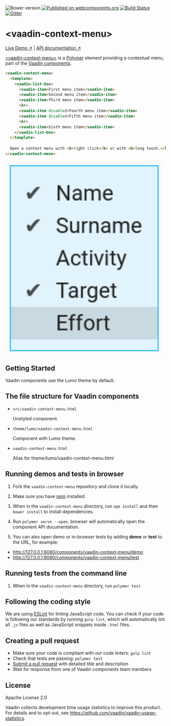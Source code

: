 ![Bower version](https://img.shields.io/bower/v/vaadin-context-menu.svg)
[![Published on webcomponents.org](https://img.shields.io/badge/webcomponents.org-published-blue.svg)](https://www.webcomponents.org/element/vaadin/vaadin-context-menu)
[![Build Status](https://travis-ci.org/vaadin/vaadin-context-menu.svg?branch=master)](https://travis-ci.org/vaadin/vaadin-context-menu)
[![Gitter](https://badges.gitter.im/Join%20Chat.svg)](https://gitter.im/vaadin/web-components?utm_source=badge&utm_medium=badge&utm_campaign=pr-badge)

# &lt;vaadin-context-menu&gt;

[Live Demo ↗](https://vaadin.com/components/vaadin-context-menu/html-examples)
|
[API documentation ↗](https://vaadin.com/components/vaadin-context-menu/html-api)

[&lt;vaadin-context-menu&gt;](https://vaadin.com/components/vaadin-context-menu) is a [Polymer](http://polymer-project.org) element providing a contextual menu, part of the [Vaadin components](https://vaadin.com/components).

<!--
```
<custom-element-demo height="260">
  <template>
    <style>
      vaadin-context-menu {
        font-family: sans-serif;
      }
    </style>
    <script src="../webcomponentsjs/webcomponents-lite.js"></script>
    <link rel="import" href="../vaadin-list-box/vaadin-list-box.html">
    <link rel="import" href="../vaadin-item/vaadin-item.html">
    <link rel="import" href="vaadin-context-menu.html">
    <next-code-block></next-code-block>
  </template>
</custom-element-demo>
```
-->
```html
<vaadin-context-menu>
  <template>
    <vaadin-list-box>
      <vaadin-item>First menu item</vaadin-item>
      <vaadin-item>Second menu item</vaadin-item>
      <vaadin-item>Third menu item</vaadin-item>
      <hr>
      <vaadin-item disabled>Fourth menu item</vaadin-item>
      <vaadin-item disabled>Fifth menu item</vaadin-item>
      <hr>
      <vaadin-item>Sixth menu item</vaadin-item>
    </vaadin-list-box>
  </template>

  Open a context menu with <b>right click</b> or with <b>long touch.</b>
</vaadin-context-menu>
```

[<img src="https://raw.githubusercontent.com/vaadin/vaadin-context-menu/master/screenshot.png" width="493" alt="Screenshot of vaadin-context-menu">](https://vaadin.com/components/vaadin-context-menu)

## Getting Started

Vaadin components use the Lumo theme by default.

## The file structure for Vaadin components

- `src/vaadin-context-menu.html`

  Unstyled component.

- `theme/lumo/vaadin-context-menu.html`

  Component with Lumo theme.

- `vaadin-context-menu.html`

  Alias for theme/lumo/vaadin-context-menu.html

## Running demos and tests in browser

1. Fork the `vaadin-context-menu` repository and clone it locally.

1. Make sure you have [npm](https://www.npmjs.com/) installed.

1. When in the `vaadin-context-menu` directory, run `npm install` and then `bower install` to install dependencies.

1. Run `polymer serve --open`, browser will automatically open the component API documentation.

1. You can also open demo or in-browser tests by adding **demo** or **test** to the URL, for example:

  - http://127.0.0.1:8080/components/vaadin-context-menu/demo
  - http://127.0.0.1:8080/components/vaadin-context-menu/test


## Running tests from the command line

1. When in the `vaadin-context-menu` directory, run `polymer test`


## Following the coding style

We are using [ESLint](http://eslint.org/) for linting JavaScript code. You can check if your code is following our standards by running `gulp lint`, which will automatically lint all `.js` files as well as JavaScript snippets inside `.html` files.


## Creating a pull request

  - Make sure your code is compliant with our code linters: `gulp lint`
  - Check that tests are passing: `polymer test`
  - [Submit a pull request](https://www.digitalocean.com/community/tutorials/how-to-create-a-pull-request-on-github) with detailed title and description
  - Wait for response from one of Vaadin components team members


## License

Apache License 2.0

Vaadin collects development time usage statistics to improve this product. For details and to opt-out, see https://github.com/vaadin/vaadin-usage-statistics.
